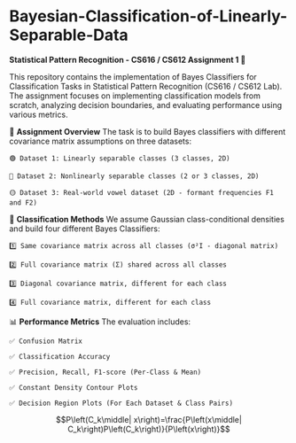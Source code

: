 # Bayesian-Classification-of-Linearly-Separable-Data
**Statistical Pattern Recognition - CS616 / CS612 Assignment 1 🔬**

  This repository contains the implementation of Bayes Classifiers for Classification Tasks in Statistical Pattern Recognition (CS616 / CS612 Lab). The assignment focuses on implementing classification models from scratch, analyzing decision boundaries, and evaluating performance using various metrics.

🚀 **Assignment Overview**
The task is to build Bayes classifiers with different covariance matrix assumptions on three datasets:

    🟢 Dataset 1: Linearly separable classes (3 classes, 2D)
    
    🔵 Dataset 2: Nonlinearly separable classes (2 or 3 classes, 2D)
    
    🟡 Dataset 3: Real-world vowel dataset (2D - formant frequencies F1 and F2)

📌 **Classification Methods**
We assume Gaussian class-conditional densities and build four different Bayes Classifiers:

    1️⃣ Same covariance matrix across all classes (σ²I - diagonal matrix)
    
    2️⃣ Full covariance matrix (Σ) shared across all classes
    
    3️⃣ Diagonal covariance matrix, different for each class
    
    4️⃣ Full covariance matrix, different for each class

📊 **Performance Metrics**
The evaluation includes:

    ✅ Confusion Matrix
    
    ✅ Classification Accuracy
    
    ✅ Precision, Recall, F1-score (Per-Class & Mean)
    
    ✅ Constant Density Contour Plots
    
    ✅ Decision Region Plots (For Each Dataset & Class Pairs)

$$P\left(C_k\middle| x\right)=\frac{P\left(x\middle| C_k\right)P\left(C_k\right)}{P\left(x\right)}$$

